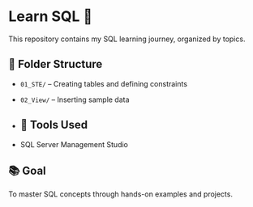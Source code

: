 # Learn SQL 🚀

This repository contains my SQL learning journey, organized by topics.
## 📁 Folder Structure
- `01_STE/` – Creating tables and defining constraints  
- `02_View/` – Inserting sample data

- ## 🧩 Tools Used
-  SQL Server Management Studio

## 📚 Goal
To master SQL concepts through hands-on examples and projects.
